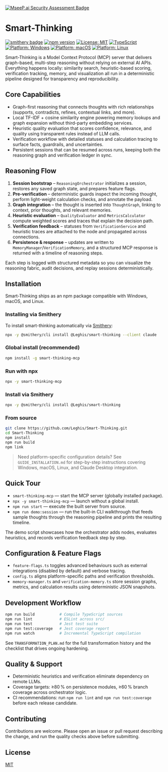 [![MseeP.ai Security Assessment Badge](https://mseep.net/pr/leghis-smart-thinking-badge.png)](https://mseep.ai/app/leghis-smart-thinking)

# Smart-Thinking

[![smithery badge](https://smithery.ai/badge/@Leghis/smart-thinking)](https://smithery.ai/server/@Leghis/smart-thinking)
[![npm version](https://img.shields.io/npm/v/smart-thinking-mcp.svg)](https://www.npmjs.com/package/smart-thinking-mcp)
[![License: MIT](https://img.shields.io/badge/License-MIT-blue.svg)](https://opensource.org/licenses/MIT)
[![TypeScript](https://img.shields.io/badge/TypeScript-5.1.6-blue)](https://www.typescriptlang.org/)
[![Platform: Windows](https://img.shields.io/badge/Platform-Windows-blue)](https://github.com/Leghis/smart-thinking-mcp)
[![Platform: macOS](https://img.shields.io/badge/Platform-macOS-blue)](https://github.com/Leghis/smart-thinking-mcp)
[![Platform: Linux](https://img.shields.io/badge/Platform-Linux-blue)](https://github.com/Leghis/smart-thinking-mcp)

Smart-Thinking is a Model Context Protocol (MCP) server that delivers graph-based, multi-step reasoning without relying on external AI APIs. Everything happens locally: similarity search, heuristic-based scoring, verification tracking, memory, and visualization all run in a deterministic pipeline designed for transparency and reproducibility.

## Core Capabilities
- Graph-first reasoning that connects thoughts with rich relationships (supports, contradicts, refines, contextual links, and more).
- Local TF-IDF + cosine similarity engine powering memory lookups and graph expansion without third-party embedding services.
- Heuristic quality evaluation that scores confidence, relevance, and quality using transparent rules instead of LLM calls.
- Verification workflow with detailed statuses and calculation tracing to surface facts, guardrails, and uncertainties.
- Persistent sessions that can be resumed across runs, keeping both the reasoning graph and verification ledger in sync.

## Reasoning Flow
1. **Session bootstrap** – `ReasoningOrchestrator` initializes a session, restores any saved graph state, and prepares feature flags.
2. **Pre-verification** – deterministic guards inspect the incoming thought, perform light-weight calculation checks, and annotate the payload.
3. **Graph integration** – the thought is inserted into `ThoughtGraph`, linking to context, prior thoughts, and relevant memories.
4. **Heuristic evaluation** – `QualityEvaluator` and `MetricsCalculator` compute weighted scores and traces that explain the decision path.
5. **Verification feedback** – statuses from `VerificationService` and heuristic traces are attached to the node and propagated across connections.
6. **Persistence & response** – updates are written to `MemoryManager`/`VerificationMemory`, and a structured MCP response is returned with a timeline of reasoning steps.

Each step is logged with structured metadata so you can visualize the reasoning fabric, audit decisions, and replay sessions deterministically.

## Installation
Smart-Thinking ships as an npm package compatible with Windows, macOS, and Linux.

### Installing via Smithery

To install smart-thinking automatically via [Smithery](https://smithery.ai/server/@Leghis/smart-thinking):

```bash
npx -y @smithery/cli install @Leghis/smart-thinking --client claude
```

### Global install (recommended)
```bash
npm install -g smart-thinking-mcp
```

### Run with npx
```bash
npx -y smart-thinking-mcp
```

### Install via Smithery
```bash
npx -y @smithery/cli install @Leghis/smart-thinking
```

### From source
```bash
git clone https://github.com/Leghis/Smart-Thinking.git
cd Smart-Thinking
npm install
npm run build
npm link
```

> Need platform-specific configuration details? See `GUIDE_INSTALLATION.md` for step-by-step instructions covering Windows, macOS, Linux, and Claude Desktop integration.

## Quick Tour
- `smart-thinking-mcp` — start the MCP server (globally installed package).
- `npx -y smart-thinking-mcp` — launch without a global install.
- `npm run start` — execute the built server from source.
- `npm run demo:session` — run the built-in CLI walkthrough that feeds sample thoughts through the reasoning pipeline and prints the resulting timeline.

The demo script showcases how the orchestrator adds nodes, evaluates heuristics, and records verification feedback step by step.

## Configuration & Feature Flags
- `feature-flags.ts` toggles advanced behaviours such as external integrations (disabled by default) and verbose tracing.
- `config.ts` aligns platform-specific paths and verification thresholds.
- `memory-manager.ts` and `verification-memory.ts` store session graphs, metrics, and calculation results using deterministic JSON snapshots.

## Development Workflow
```bash
npm run build           # Compile TypeScript sources
npm run lint            # ESLint across src/
npm run test            # Jest test suite
npm run test:coverage   # Jest coverage report
npm run watch           # Incremental TypeScript compilation
```

See `TRANSFORMATION_PLAN.md` for the full transformation history and the checklist that drives ongoing hardening.

## Quality & Support
- Deterministic heuristics and verification eliminate dependency on remote LLMs.
- Coverage targets: ≥80 % on persistence modules, ≥60 % branch coverage across orchestrator logic.
- CI recommendations: run `npm run lint` and `npm run test:coverage` before each release candidate.

## Contributing
Contributions are welcome. Please open an issue or pull request describing the change, and run the quality checks above before submitting.

## License
[MIT](./LICENSE)
